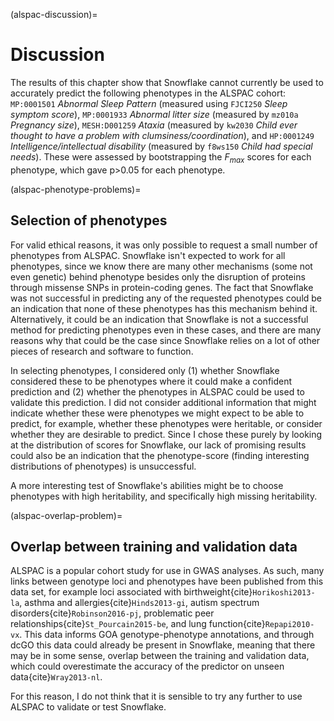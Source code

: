 (alspac-discussion)=
# Discussion
The results of this chapter show that Snowflake cannot currently be used to accurately predict the following phenotypes in the ALSPAC cohort: `MP:0001501` *Abnormal Sleep Pattern* (measured using `FJCI250` *Sleep symptom score*), `MP:0001933` *Abnormal litter size* (measured by `mz010a` *Pregnancy size*), `MESH:D001259` *Ataxia* (measured by `kw2030` *Child ever thought to have a problem with clumsiness/coordination*), and `HP:0001249` *Intelligence/intellectual disability* (measured by `f8ws150` *Child had special needs*). 
These were assessed by bootstrapping the $F_{max}$ scores for each phenotype, which gave p>0.05 for each phenotype.
<!--
Meanwhile other top-scoring phenotypes could not be tested since they did not map well to available ALSPAC phenotypes, e.g. `HP:0007703` *Abnormality of retinal pigmentation* and `HP:0001120` *abnormal corneal size*.
-->

(alspac-phenotype-problems)=
## Selection of phenotypes
For valid ethical reasons, it was only possible to request a small number of phenotypes from ALSPAC.
Snowflake isn't expected to work for all phenotypes, since we know there are many other mechanisms (some not even genetic) behind phenotype besides only the disruption of proteins through missense SNPs in protein-coding genes.
The fact that Snowflake was not successful in predicting any of the requested phenotypes could be an indication that none of these phenotypes has this mechanism behind it.
Alternatively, it could be an indication that Snowflake is not a successful method for predicting phenotypes even in these cases, and there are many reasons why that could be the case since Snowflake relies on a lot of other pieces of research and software to function. 

In selecting phenotypes, I considered only (1) whether Snowflake considered these to be phenotypes where it could make a confident prediction and (2) whether the phenotypes in ALSPAC could be used to validate this prediction.
I did not consider additional information that might indicate whether these were phenotypes we might expect to be able to predict, for example, whether these phenotypes were heritable, or consider whether they are desirable to predict.
Since I chose these purely by looking at the distribution of scores for Snowflake, our lack of promising results could also be an indication that the phenotype-score (finding interesting distributions of phenotypes) is unsuccessful.

[//]: # (TODO: Aside missing heritability)
A more interesting test of Snowflake's abilities might be to choose phenotypes with high heritability, and specifically high missing heritability.

[//]: # (TODO: discuss the heritability of the requested phenotypes)

(alspac-overlap-problem)=
## Overlap between training and validation data
ALSPAC is a popular cohort study for use in GWAS analyses.
As such, many links between genotype loci and phenotypes have been published from this data set, for example loci associated with birthweight{cite}`Horikoshi2013-la`, asthma and allergies{cite}`Hinds2013-gi`, autism spectrum disorders{cite}`Robinson2016-pj`, problematic peer relationships{cite}`St_Pourcain2015-be`, and lung function{cite}`Repapi2010-vx`.
This data informs GOA genotype-phenotype annotations, and through dcGO this data could already be present in Snowflake, meaning that there may be in some sense, overlap between the training and validation data, which could overestimate the accuracy of the predictor on unseen data{cite}`Wray2013-nl`.

For this reason, I do not think that it is sensible to try any further to use ALSPAC to validate or test Snowflake.

